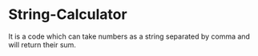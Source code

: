 # String-Calculator
It is a code which can take numbers as a string separated by comma and will return their sum.
